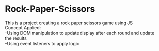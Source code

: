 # Rock-Paper-Scissors
This is a project creating a rock paper scissors game using JS <br>
Concept Applied: <br>
-Using DOM manipulation to update display after each round and update the results<br>
-Using event listeners to apply logic<br>
